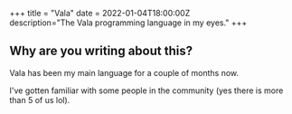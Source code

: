 +++
title = "Vala"
date = 2022-01-04T18:00:00Z  
description="The Vala programming language in my eyes."
+++

## Why are you writing about this?

Vala has been my main language for a couple of months now.

I've gotten familiar with some people in the community (yes there is more than 5 of us lol).
<!-- TODO: What are your thoughts about the language,its criticsm (make sure you link that crticism from the GNOME dev) its community, what you've achieved with the lanaguage and in the community so far and most imprtantly in the end, ensure that people should give the same energy in how they treat and consider langauges. It's important to understand that not every language is developed in the same way, especially Vala which has deep hooks to GNOME libraries with options to be built upon other bindings (posix and dova (now deprecated)) -->